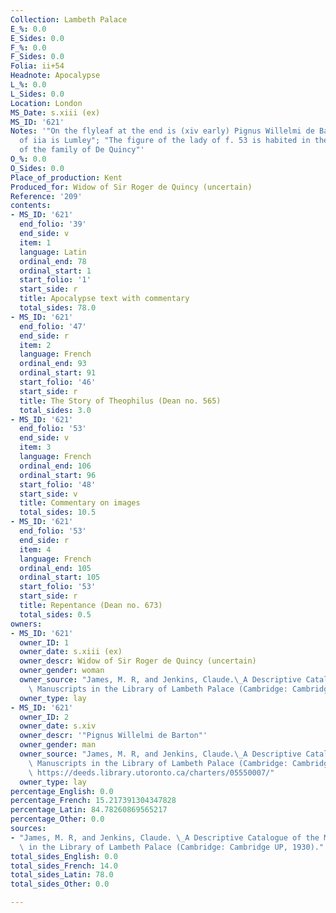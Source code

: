 ```yaml
---
Collection: Lambeth Palace
E_%: 0.0
E_Sides: 0.0
F_%: 0.0
F_Sides: 0.0
Folia: ii+54
Headnote: Apocalypse
L_%: 0.0
L_Sides: 0.0
Location: London
MS_Date: s.xiii (ex)
MS_ID: '621'
Notes: '"On the flyleaf at the end is (xiv early) Pignus Willelmi de Barton. At top
  of iia is Lumley"; "The figure of the lady of f. 53 is habited in the armorial bearing
  of the family of De Quincy"'
O_%: 0.0
O_Sides: 0.0
Place_of_production: Kent
Produced_for: Widow of Sir Roger de Quincy (uncertain)
Reference: '209'
contents:
- MS_ID: '621'
  end_folio: '39'
  end_side: v
  item: 1
  language: Latin
  ordinal_end: 78
  ordinal_start: 1
  start_folio: '1'
  start_side: r
  title: Apocalypse text with commentary
  total_sides: 78.0
- MS_ID: '621'
  end_folio: '47'
  end_side: r
  item: 2
  language: French
  ordinal_end: 93
  ordinal_start: 91
  start_folio: '46'
  start_side: r
  title: The Story of Theophilus (Dean no. 565)
  total_sides: 3.0
- MS_ID: '621'
  end_folio: '53'
  end_side: v
  item: 3
  language: French
  ordinal_end: 106
  ordinal_start: 96
  start_folio: '48'
  start_side: v
  title: Commentary on images
  total_sides: 10.5
- MS_ID: '621'
  end_folio: '53'
  end_side: r
  item: 4
  language: French
  ordinal_end: 105
  ordinal_start: 105
  start_folio: '53'
  start_side: r
  title: Repentance (Dean no. 673)
  total_sides: 0.5
owners:
- MS_ID: '621'
  owner_ID: 1
  owner_date: s.xiii (ex)
  owner_descr: Widow of Sir Roger de Quincy (uncertain)
  owner_gender: woman
  owner_source: "James, M. R, and Jenkins, Claude.\_A Descriptive Catalogue of the\
    \ Manuscripts in the Library of Lambeth Palace (Cambridge: Cambridge UP, 1930)."
  owner_type: lay
- MS_ID: '621'
  owner_ID: 2
  owner_date: s.xiv
  owner_descr: '"Pignus Willelmi de Barton"'
  owner_gender: man
  owner_source: "James, M. R, and Jenkins, Claude.\_A Descriptive Catalogue of the\
    \ Manuscripts in the Library of Lambeth Palace (Cambridge: Cambridge UP, 1930).;\
    \ https://deeds.library.utoronto.ca/charters/05550007/"
  owner_type: lay
percentage_English: 0.0
percentage_French: 15.217391304347828
percentage_Latin: 84.78260869565217
percentage_Other: 0.0
sources:
- "James, M. R, and Jenkins, Claude. \_A Descriptive Catalogue of the Manuscripts\
  \ in the Library of Lambeth Palace (Cambridge: Cambridge UP, 1930)."
total_sides_English: 0.0
total_sides_French: 14.0
total_sides_Latin: 78.0
total_sides_Other: 0.0

---
```

